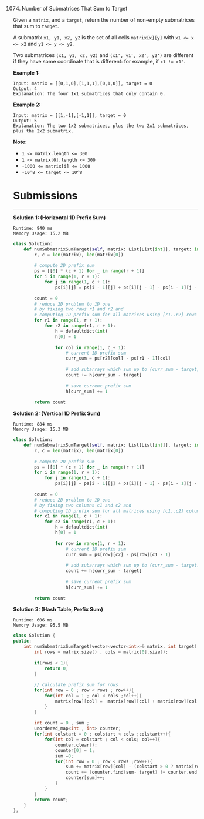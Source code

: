 1074. Number of Submatrices That Sum to Target

Given a `matrix`, and a `target`, return the number of non-empty submatrices that sum to `target`.

A submatrix `x1, y1, x2, y2` is the set of all cells `matrix[x][y]` with `x1 <= x <= x2` and `y1 <= y <= y2`.

Two submatrices `(x1, y1, x2, y2)` and `(x1', y1', x2', y2')` are different if they have some coordinate that is different: for example, if `x1 != x1'`.

 

**Example 1:**
```
Input: matrix = [[0,1,0],[1,1,1],[0,1,0]], target = 0
Output: 4
Explanation: The four 1x1 submatrices that only contain 0.
```

**Example 2:**
```
Input: matrix = [[1,-1],[-1,1]], target = 0
Output: 5
Explanation: The two 1x2 submatrices, plus the two 2x1 submatrices, plus the 2x2 submatrix.
```

**Note:**

* `1 <= matrix.length <= 300`
* `1 <= matrix[0].length <= 300`
* `-1000 <= matrix[i] <= 1000`
* `-10^8 <= target <= 10^8`

# Submissions
---
**Solution 1: (Horizontal 1D Prefix Sum)**
```
Runtime: 940 ms
Memory Usage: 15.2 MB
```
```python
class Solution:
    def numSubmatrixSumTarget(self, matrix: List[List[int]], target: int) -> int:
        r, c = len(matrix), len(matrix[0])
        
        # compute 2D prefix sum
        ps = [[0] * (c + 1) for _ in range(r + 1)]
        for i in range(1, r + 1):
            for j in range(1, c + 1):
                ps[i][j] = ps[i - 1][j] + ps[i][j - 1] - ps[i - 1][j - 1] + matrix[i - 1][j - 1]
        
        count = 0
        # reduce 2D problem to 1D one
        # by fixing two rows r1 and r2 and 
        # computing 1D prefix sum for all matrices using [r1..r2] rows
        for r1 in range(1, r + 1):
            for r2 in range(r1, r + 1):
                h = defaultdict(int)
                h[0] = 1
                
                for col in range(1, c + 1):
                    # current 1D prefix sum  
                    curr_sum = ps[r2][col] - ps[r1 - 1][col]
                    
                    # add subarrays which sum up to (curr_sum - target)
                    count += h[curr_sum - target]
                    
                    # save current prefix sum
                    h[curr_sum] += 1
                    
        return count
```

**Solution 2: (Vertical 1D Prefix Sum)**
```
Runtime: 884 ms
Memory Usage: 15.3 MB
```
```python
class Solution:
    def numSubmatrixSumTarget(self, matrix: List[List[int]], target: int) -> int:
        r, c = len(matrix), len(matrix[0])
        
        # compute 2D prefix sum
        ps = [[0] * (c + 1) for _ in range(r + 1)]
        for i in range(1, r + 1):
            for j in range(1, c + 1):
                ps[i][j] = ps[i - 1][j] + ps[i][j - 1] - ps[i - 1][j - 1] + matrix[i - 1][j - 1]
        
        count = 0
        # reduce 2D problem to 1D one
        # by fixing two columns c1 and c2 and 
        # computing 1D prefix sum for all matrices using [c1..c2] columns
        for c1 in range(1, c + 1):
            for c2 in range(c1, c + 1):
                h = defaultdict(int)
                h[0] = 1
                
                for row in range(1, r + 1):
                    # current 1D prefix sum 
                    curr_sum = ps[row][c2] - ps[row][c1 - 1]
                    
                    # add subarrays which sum up to (curr_sum - target)
                    count += h[curr_sum - target]
                    
                    # save current prefix sum
                    h[curr_sum] += 1
                    
        return count
```

**Solution 3: (Hash Table, Prefix Sum)**
```
Runtime: 606 ms
Memory Usage: 95.5 MB
```
```c++
class Solution {
public:
    int numSubmatrixSumTarget(vector<vector<int>>& matrix, int target) {
        int rows = matrix.size() , cols = matrix[0].size();
        
        if(rows < 1){
            return 0;
        }
        
        // calculate prefix sum for rows
        for(int row = 0 ; row < rows ; row++){
            for(int col = 1 ; col < cols ;col++){
                matrix[row][col] =  matrix[row][col] + matrix[row][col -1];
            }
        }
      
        int count = 0 , sum ;
        unordered_map<int , int> counter;
        for(int colstart = 0 ; colstart < cols ;colstart++){
            for(int col = colstart ; col < cols; col++){
                counter.clear();
                counter[0] = 1;
                sum =0;
                for(int row = 0 ; row < rows ;row++){
                    sum += matrix[row][col] - (colstart > 0 ? matrix[row][colstart - 1] : 0 );
                    count += (counter.find(sum- target) != counter.end() ? counter[sum-target] : 0);
                    counter[sum]++;
                }
            }
        }
        return count;
    }
};
```
